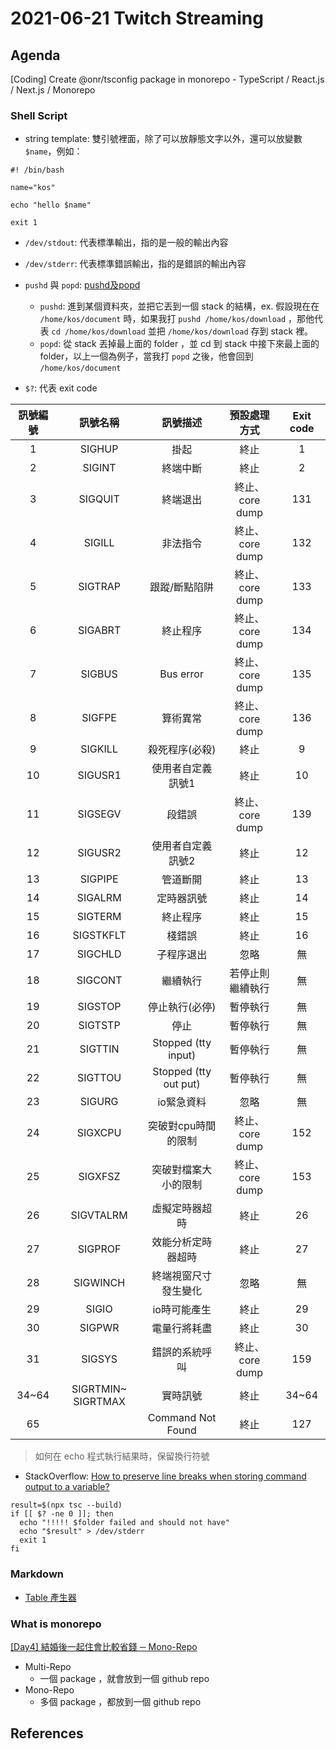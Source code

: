 # 2021-06-21 Twitch Streaming

## Agenda

[Coding] Create @onr/tsconfig package in monorepo - TypeScript / React.js / Next.js / Monorepo

### Shell Script


- string template: 雙引號裡面，除了可以放靜態文字以外，還可以放變數 `$name`，例如：

```
#! /bin/bash

name="kos"

echo "hello $name"

exit 1

```

- `/dev/stdout`: 代表標準輸出，指的是一般的輸出內容
- `/dev/stderr`: 代表標準錯誤輸出，指的是錯誤的輸出內容
- `pushd` 與 `popd`: [pushd及popd](https://zh.wikipedia.org/wiki/Pushd%E5%8F%8Apopd)
  - `pushd`: 進到某個資料夾，並把它丟到一個 stack 的結構，ex. 假設現在在 `/home/kos/document` 時，如果我打 `pushd /home/kos/download` ，那他代表 `cd /home/kos/download` 並把 `/home/kos/download` 存到 stack 裡。
  - `popd`: 從 stack 丟掉最上面的 folder ，並 cd 到 stack 中接下來最上面的 folder，以上一個為例子，當我打 `popd` 之後，他會回到 `/home/kos/document`

- `$?`: 代表 exit code

| 訊號編號 |      訊號名稱      |        訊號描述       |   預設處理方式   | Exit code |
|:--------:|:------------------:|:---------------------:|:----------------:|:---------:|
|     1    |       SIGHUP       |          掛起         |       終止       |     1     |
|     2    |       SIGINT       |        終端中斷       |       終止       |     2     |
|     3    |       SIGQUIT      |        終端退出       |  終止、core dump |    131    |
|     4    |       SIGILL       |        非法指令       |  終止、core dump |    132    |
|     5    |       SIGTRAP      |     跟蹤/斷點陷阱     |  終止、core dump |    133    |
|     6    |       SIGABRT      |        終止程序       |  終止、core dump |    134    |
|     7    |       SIGBUS       |       Bus error       |  終止、core dump |    135    |
|     8    |       SIGFPE       |        算術異常       |  終止、core dump |    136    |
|     9    |       SIGKILL      |     殺死程序(必殺)    |       終止       |     9     |
|    10    |       SIGUSR1      |   使用者自定義訊號1   |       終止       |     10    |
|    11    |       SIGSEGV      |         段錯誤        |  終止、core dump |    139    |
|    12    |       SIGUSR2      |   使用者自定義訊號2   |       終止       |     12    |
|    13    |       SIGPIPE      |        管道斷開       |       終止       |     13    |
|    14    |       SIGALRM      |       定時器訊號      |       終止       |     14    |
|    15    |       SIGTERM      |        終止程序       |       終止       |     15    |
|    16    |      SIGSTKFLT     |         棧錯誤        |       終止       |     16    |
|    17    |       SIGCHLD      |       子程序退出      |       忽略       |     無    |
|    18    |       SIGCONT      |        繼續執行       | 若停止則繼續執行 |     無    |
|    19    |       SIGSTOP      |     停止執行(必停)    |     暫停執行     |     無    |
|    20    |       SIGTSTP      |          停止         |     暫停執行     |     無    |
|    21    |       SIGTTIN      |  Stopped (tty input)  |     暫停執行     |     無    |
|    22    |       SIGTTOU      | Stopped (tty out put) |     暫停執行     |     無    |
|    23    |       SIGURG       |       io緊急資料      |       忽略       |     無    |
|    24    |       SIGXCPU      |  突破對cpu時間的限制  |  終止、core dump |    152    |
|    25    |       SIGXFSZ      |  突破對檔案大小的限制 |  終止、core dump |    153    |
|    26    |      SIGVTALRM     |     虛擬定時器超時    |       終止       |     26    |
|    27    |       SIGPROF      |   效能分析定時器超時  |       終止       |     27    |
|    28    |      SIGWINCH      |  終端視窗尺寸發生變化 |       忽略       |     無    |
|    29    |        SIGIO       |      io時可能產生     |       終止       |     29    |
|    30    |       SIGPWR       |      電量行將耗盡     |       終止       |     30    |
|    31    |       SIGSYS       |     錯誤的系統呼叫    |  終止、core dump |    159    |
|   34~64  | SIGRTMIN~ SIGRTMAX |        實時訊號       |       終止       |   34~64   |
|   65     |                    |        Command Not Found       |       終止       |   127   |

> 如何在 echo 程式執行結果時，保留換行符號

- StackOverflow: [How to preserve line breaks when storing command output to a variable?
](https://stackoverflow.com/questions/22101778/how-to-preserve-line-breaks-when-storing-command-output-to-a-variable)

```
result=$(npx tsc --build)
if [[ $? -ne 0 ]]; then
  echo "!!!!! $folder failed and should not have"
  echo "$result" > /dev/stderr
  exit 1
fi
```

### Markdown

- [Table 產生器](https://www.tablesgenerator.com/markdown_tables)

### What is monorepo

[[Day4] 結婚後一起住會比較省錢 ─ Mono-Repo](https://ithelp.ithome.com.tw/articles/10217534)

- Multi-Repo
  - 一個 package ，就會放到一個 github repo
- Mono-Repo
  - 多個 package ，都放到一個 github repo




## References
